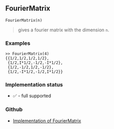 ## FourierMatrix

``` 
FourierMatrix(n)
```

> gives a fourier matrix with the dimension `n`.

### Examples

```
>> FourierMatrix(4)
{{1/2,1/2,1/2,1/2}, 
 {1/2,I*1/2,-1/2,-I*1/2},  
 {1/2,-1/2,1/2,-1/2}, 
 {1/2,-I*1/2,-1/2,I*1/2}}
```






### Implementation status

* &#x2705; - full supported

### Github

* [Implementation of FourierMatrix](https://github.com/axkr/symja_android_library/blob/master/symja_android_library/matheclipse-core/src/main/java/org/matheclipse/core/builtin/LinearAlgebra.java#L2386) 
